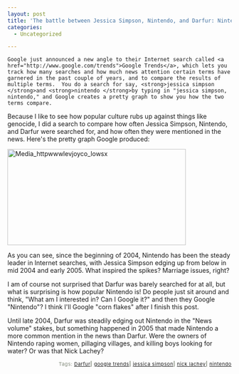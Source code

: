 ```yaml
---
layout: post
title: 'The battle between Jessica Simpson, Nintendo, and Darfur: Nintendo wins!'
categories:
  - Uncategorized

---
```



    Google just announced a new angle to their Internet search called <a href="http://www.google.com/trends">Google Trends</a>, which lets you track how many searches and how much news attention certain terms have garnered in the past couple of years, and to compare the results of multiple terms.  You do a search for say, <strong>jessica simpson </strong>and <strong>nintendo </strong>by typing in "jessica simpson, nintendo," and Google creates a pretty graph to show you how the two terms compare.

Because I like to see how popular culture rubs up against things like genocide, I did a search to compare how often Jessica Simpson, Nintendo, and Darfur were searched for, and how often they were mentioned in the news.  Here's the pretty graph Google produced:

<div class='p_embed p_image_embed'>
<img alt="Media_httpwwwlevjoyco_lowsx" height="216" src="http://levjoydotcom3.files.wordpress.com/2006/05/media_httpwwwlevjoyco_lowsx.jpg?w=300" width="401" />
</div>

As you can see, since the beginning of 2004, Nintendo has been the steady leader in Internet searches, with Jessica Simpson edging up from below in mid 2004 and early 2005.  What inspired the spikes?  Marriage issues, right?

I am of course not surprised that Darfur was barely searched for at all, but what is surprising is how popular Nintendo is!  Do people just sit around and think, "What am I interested in?  Can I Google it?" and then they Google "Nintendo"?  I think I'll Google "corn flakes" after I finish this post.

Until late 2004, Darfur was steadily edging out Nintendo in the "News volume" stakes, but something happened in 2005 that made Nintendo a more common mention in the news than Darfur.  Were the owners of Nintendo raping women, pillaging villages, and killing boys looking for water?  Or was that Nick Lachey?


<p style="text-align:right;font-size:11px;letter-spacing:.05em;color:#808979;">Tags: <a href="http://www.technorati.com/tag/Darfur" rel="tag">Darfur</a><strong>|</strong> <a href="http://www.technorati.com/tag/google%20trends" rel="tag">google trends</a><strong>|</strong> <a href="http://www.technorati.com/tag/jessica%20simpson" rel="tag">jessica simpson</a><strong>|</strong> <a href="http://www.technorati.com/tag/nick%20lachey" rel="tag">nick lachey</a><strong>|</strong> <a href="http://www.technorati.com/tag/nintendo" rel="tag">nintendo</a></p>

  
